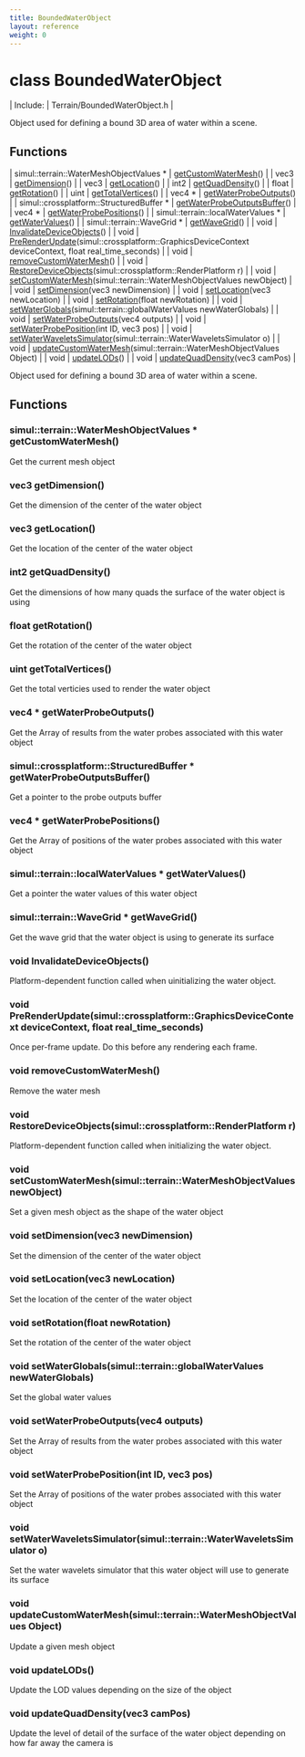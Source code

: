 ```yaml
---
title: BoundedWaterObject
layout: reference
weight: 0
---
```

class BoundedWaterObject
===

| Include: | Terrain/BoundedWaterObject.h |

Object used for defining a bound 3D area of water within a scene.
  


Functions
---

| simul::terrain::WaterMeshObjectValues * | [getCustomWaterMesh](#getCustomWaterMesh)() |
| vec3 | [getDimension](#getDimension)() |
| vec3 | [getLocation](#getLocation)() |
| int2 | [getQuadDensity](#getQuadDensity)() |
| float | [getRotation](#getRotation)() |
| uint | [getTotalVertices](#getTotalVertices)() |
| vec4 * | [getWaterProbeOutputs](#getWaterProbeOutputs)() |
| simul::crossplatform::StructuredBuffer * | [getWaterProbeOutputsBuffer](#getWaterProbeOutputsBuffer)() |
| vec4 * | [getWaterProbePositions](#getWaterProbePositions)() |
| simul::terrain::localWaterValues * | [getWaterValues](#getWaterValues)() |
| simul::terrain::WaveGrid * | [getWaveGrid](#getWaveGrid)() |
| void | [InvalidateDeviceObjects](#InvalidateDeviceObjects)() |
| void | [PreRenderUpdate](#PreRenderUpdate)(simul::crossplatform::GraphicsDeviceContext deviceContext, float real_time_seconds) |
| void | [removeCustomWaterMesh](#removeCustomWaterMesh)() |
| void | [RestoreDeviceObjects](#RestoreDeviceObjects)(simul::crossplatform::RenderPlatform r) |
| void | [setCustomWaterMesh](#setCustomWaterMesh)(simul::terrain::WaterMeshObjectValues newObject) |
| void | [setDimension](#setDimension)(vec3 newDimension) |
| void | [setLocation](#setLocation)(vec3 newLocation) |
| void | [setRotation](#setRotation)(float newRotation) |
| void | [setWaterGlobals](#setWaterGlobals)(simul::terrain::globalWaterValues newWaterGlobals) |
| void | [setWaterProbeOutputs](#setWaterProbeOutputs)(vec4 outputs) |
| void | [setWaterProbePosition](#setWaterProbePosition)(int ID, vec3 pos) |
| void | [setWaterWaveletsSimulator](#setWaterWaveletsSimulator)(simul::terrain::WaterWaveletsSimulator o) |
| void | [updateCustomWaterMesh](#updateCustomWaterMesh)(simul::terrain::WaterMeshObjectValues Object) |
| void | [updateLODs](#updateLODs)() |
| void | [updateQuadDensity](#updateQuadDensity)(vec3 camPos) |

Object used for defining a bound 3D area of water within a scene.
  


Functions
---
<a name="getCustomWaterMesh"></a>
### simul::terrain::WaterMeshObjectValues * getCustomWaterMesh()
Get the current mesh object
<a name="getDimension"></a>
### vec3 getDimension()
Get the dimension of the center of the water object
<a name="getLocation"></a>
### vec3 getLocation()
Get the location of the center of the water object
<a name="getQuadDensity"></a>
### int2 getQuadDensity()
Get the dimensions of how many quads the surface of the water object is using
<a name="getRotation"></a>
### float getRotation()
Get the rotation of the center of the water object
<a name="getTotalVertices"></a>
### uint getTotalVertices()
Get the total verticies used to render the water object
<a name="getWaterProbeOutputs"></a>
### vec4 * getWaterProbeOutputs()
Get the Array of results from the water probes associated with this water object
<a name="getWaterProbeOutputsBuffer"></a>
### simul::crossplatform::StructuredBuffer * getWaterProbeOutputsBuffer()
Get a pointer to the probe outputs buffer
<a name="getWaterProbePositions"></a>
### vec4 * getWaterProbePositions()
Get the Array of positions of the water probes associated with this water object
<a name="getWaterValues"></a>
### simul::terrain::localWaterValues * getWaterValues()
Get a pointer the water values of this water object
<a name="getWaveGrid"></a>
### simul::terrain::WaveGrid * getWaveGrid()
Get the wave grid that the water object is using to generate its surface
<a name="InvalidateDeviceObjects"></a>
### void InvalidateDeviceObjects()
Platform-dependent function called when uinitializing the water object.
<a name="PreRenderUpdate"></a>
### void PreRenderUpdate(simul::crossplatform::GraphicsDeviceContext deviceContext, float real_time_seconds)
Once per-frame update. Do this before any rendering each frame.
<a name="removeCustomWaterMesh"></a>
### void removeCustomWaterMesh()
Remove the water mesh
<a name="RestoreDeviceObjects"></a>
### void RestoreDeviceObjects(simul::crossplatform::RenderPlatform r)
Platform-dependent function called when initializing the water object.
<a name="setCustomWaterMesh"></a>
### void setCustomWaterMesh(simul::terrain::WaterMeshObjectValues newObject)
Set a given mesh object as the shape of the water object
<a name="setDimension"></a>
### void setDimension(vec3 newDimension)
Set the dimension of the center of the water object
<a name="setLocation"></a>
### void setLocation(vec3 newLocation)
Set the location of the center of the water object
<a name="setRotation"></a>
### void setRotation(float newRotation)
Set the rotation of the center of the water object
<a name="setWaterGlobals"></a>
### void setWaterGlobals(simul::terrain::globalWaterValues newWaterGlobals)
Set the global water values
<a name="setWaterProbeOutputs"></a>
### void setWaterProbeOutputs(vec4 outputs)
Set the Array of results from the water probes associated with this water object
<a name="setWaterProbePosition"></a>
### void setWaterProbePosition(int ID, vec3 pos)
Set the Array of positions of the water probes associated with this water object
<a name="setWaterWaveletsSimulator"></a>
### void setWaterWaveletsSimulator(simul::terrain::WaterWaveletsSimulator o)
Set the water wavelets simulator that this water object will use to generate its surface
<a name="updateCustomWaterMesh"></a>
### void updateCustomWaterMesh(simul::terrain::WaterMeshObjectValues Object)
Update a given mesh object
<a name="updateLODs"></a>
### void updateLODs()
Update the LOD values depending on the size of the object
<a name="updateQuadDensity"></a>
### void updateQuadDensity(vec3 camPos)
Update the level of detail of the surface of the water object depending on how far away the camera is
